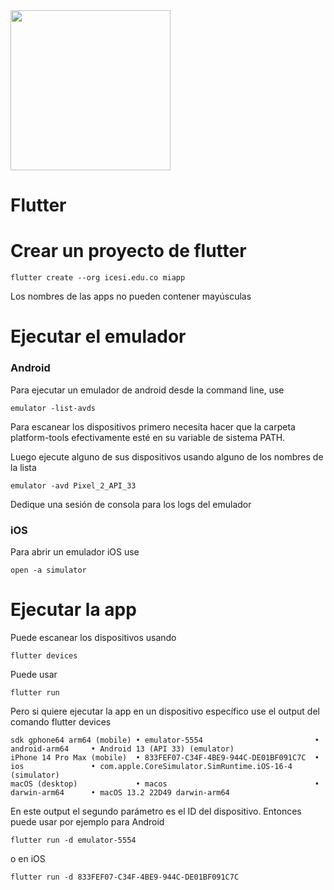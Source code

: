 <img width="256" src="https://storage.googleapis.com/cms-storage-bucket/c823e53b3a1a7b0d36a9.png">

# Flutter

# Crear un proyecto de flutter
```
flutter create --org icesi.edu.co miapp
```
Los nombres de las apps no pueden contener mayúsculas

# Ejecutar el emulador

### Android
Para ejecutar un emulador de android desde la command line, use
```
emulator -list-avds
```
Para escanear los dispositivos primero necesita hacer que la carpeta platform-tools efectivamente esté en su variable de sistema PATH.

Luego ejecute alguno de sus dispositivos usando alguno de los nombres de la lista
```
emulator -avd Pixel_2_API_33
```
Dedique una sesión de consola para los logs del emulador

### iOS
Para abrir un emulador iOS use
```
open -a simulator
```

# Ejecutar la app

Puede escanear los dispositivos usando
```
flutter devices 
```

Puede usar 
```
flutter run
```

Pero si quiere ejecutar la app en un dispositivo específico use el output del comando flutter devices
```
sdk gphone64 arm64 (mobile) • emulator-5554                         • android-arm64     • Android 13 (API 33) (emulator)
iPhone 14 Pro Max (mobile)  • 833FEF07-C34F-4BE9-944C-DE01BF091C7C  • ios               • com.apple.CoreSimulator.SimRuntime.iOS-16-4 (simulator)
macOS (desktop)             • macos                                 • darwin-arm64      • macOS 13.2 22D49 darwin-arm64
```
En este output el segundo parámetro es el ID del dispositivo. Entonces puede usar por ejemplo para Android
```
flutter run -d emulator-5554
```
o en iOS
```
flutter run -d 833FEF07-C34F-4BE9-944C-DE01BF091C7C
```
